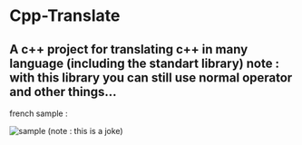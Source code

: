 # Cpp-Translate
A c++ project for translating c++ in many language (including the standart library) 
note : with this library you can still use normal operator and other things...
--- 
french sample : 

![sample](https://media.discordapp.net/attachments/488728803707715584/692414437034033243/unknown.png)
(note : this is a joke)
